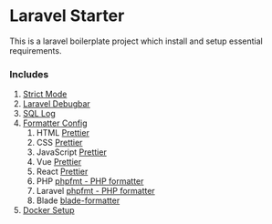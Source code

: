 # Laravel Starter

This is a laravel boilerplate project which install and setup essential requirements.

### Includes

1. [Strict Mode](https://github.com/tmh-rc/laravel-starter/commit/a379cb439dce4d14956fb317b3e45e86d691b4eb)
1. [Laravel Debugbar](https://github.com/tmh-rc/laravel-starter/commit/83d773c01642c1bf09da91635b0b7cda79e5a4fd)
1. [SQL Log](https://github.com/tmh-rc/laravel-starter/commit/541c806c5aaa27b5a0cbc79d20abf054cb94ecfb)
1. [Formatter Config](https://github.com/tmh-rc/laravel-starter/commit/f75ca901409d5e83ecfb64905a087bfe4a58e739)
    1. HTML [Prettier](https://marketplace.visualstudio.com/items?itemName=esbenp.prettier-vscode)
    1. CSS [Prettier](https://marketplace.visualstudio.com/items?itemName=esbenp.prettier-vscode)
    1. JavaScript [Prettier](https://marketplace.visualstudio.com/items?itemName=esbenp.prettier-vscode)
    1. Vue [Prettier](https://marketplace.visualstudio.com/items?itemName=esbenp.prettier-vscode)
    1. React [Prettier](https://marketplace.visualstudio.com/items?itemName=esbenp.prettier-vscode)
    1. PHP [phpfmt - PHP formatter](https://marketplace.visualstudio.com/items?itemName=kokororin.vscode-phpfmt)
    1. Laravel [phpfmt - PHP formatter](https://marketplace.visualstudio.com/items?itemName=kokororin.vscode-phpfmt)
    1. Blade [blade-formatter](https://marketplace.visualstudio.com/items?itemName=shufo.vscode-blade-formatter)
1. [Docker Setup](https://github.com/tmh-rc/laravel-starter/commit/f46ef40ca09259d8ad8633279779a50374ff34ed)
